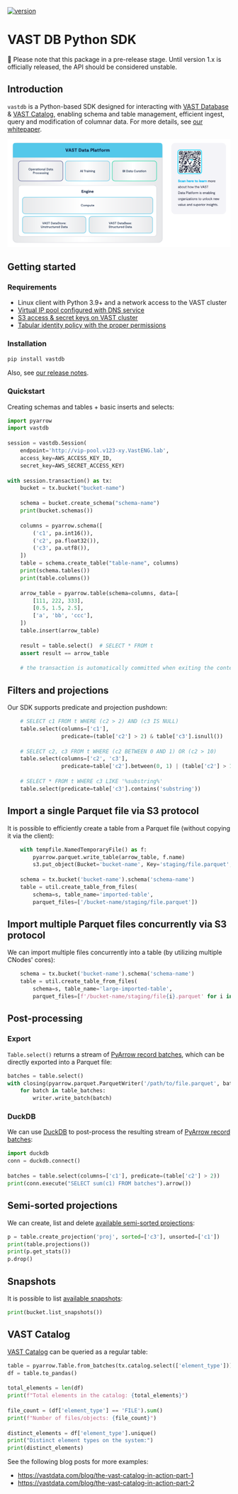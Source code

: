 [![version](https://img.shields.io/pypi/v/vastdb.svg)](https://pypi.org/project/vastdb)

# VAST DB Python SDK

🚧 Please note that this package in a pre-release stage. Until version 1.x is officially released, the API should be considered unstable.

## Introduction

`vastdb` is a Python-based SDK designed for interacting with [VAST Database](https://vastdata.com/database) & [VAST Catalog](https://vastdata.com/blog/vast-catalog-treat-your-file-system-like-a-database), enabling schema and table management, efficient ingest, query and modification of columnar data. For more details, see [our whitepaper](https://vastdata.com/whitepaper/#TheVASTDataBase).

[![vastdb](docs/vastdb.png)](https://vastdata.com/database)

## Getting started

### Requirements

- Linux client with Python 3.9+ and a network access to the VAST cluster
- [Virtual IP pool configured with DNS service](https://support.vastdata.com/s/topic/0TOV40000000FThOAM/configuring-network-access-v50)
- [S3 access & secret keys on VAST cluster](https://support.vastdata.com/s/article/UUID-4d2e7e23-b2fb-7900-d98f-96c31a499626)
- [Tabular identity policy with the proper permissions](https://support.vastdata.com/s/article/UUID-14322b60-d6a2-89ac-3df0-3dfbb6974182)


### Installation

```bash
pip install vastdb
```

Also, see [our release notes](CHANGELOG.md).

### Quickstart

Creating schemas and tables + basic inserts and selects:

```python
import pyarrow
import vastdb

session = vastdb.Session(
    endpoint='http://vip-pool.v123-xy.VastENG.lab',
    access_key=AWS_ACCESS_KEY_ID,
    secret_key=AWS_SECRET_ACCESS_KEY)

with session.transaction() as tx:
    bucket = tx.bucket("bucket-name")

    schema = bucket.create_schema("schema-name")
    print(bucket.schemas())

    columns = pyarrow.schema([
        ('c1', pa.int16()),
        ('c2', pa.float32()),
        ('c3', pa.utf8()),
    ])
    table = schema.create_table("table-name", columns)
    print(schema.tables())
    print(table.columns())

    arrow_table = pyarrow.table(schema=columns, data=[
        [111, 222, 333],
        [0.5, 1.5, 2.5],
        ['a', 'bb', 'ccc'],
    ])
    table.insert(arrow_table)

    result = table.select()  # SELECT * FROM t
    assert result == arrow_table

    # the transaction is automatically committed when exiting the context
```

## Filters and projections

Our SDK supports predicate and projection pushdown:

```python
    # SELECT c1 FROM t WHERE (c2 > 2) AND (c3 IS NULL)
    table.select(columns=['c1'],
                 predicate=(table['c2'] > 2) & table['c3'].isnull())

    # SELECT c2, c3 FROM t WHERE (c2 BETWEEN 0 AND 1) OR (c2 > 10)
    table.select(columns=['c2', 'c3'],
                 predicate=table['c2'].between(0, 1) | (table['c2'] > 10))

    # SELECT * FROM t WHERE c3 LIKE '%substring%'
    table.select(predicate=table['c3'].contains('substring'))
```

## Import a single Parquet file via S3 protocol

It is possible to efficiently create a table from a Parquet file (without copying it via the client):

```python
    with tempfile.NamedTemporaryFile() as f:
        pyarrow.parquet.write_table(arrow_table, f.name)
        s3.put_object(Bucket='bucket-name', Key='staging/file.parquet', Body=f)

    schema = tx.bucket('bucket-name').schema('schema-name')
    table = util.create_table_from_files(
        schema=s, table_name='imported-table',
        parquet_files=['/bucket-name/staging/file.parquet'])
```

## Import multiple Parquet files concurrently via S3 protocol

We can import multiple files concurrently into a table (by utilizing multiple CNodes' cores):

```python
    schema = tx.bucket('bucket-name').schema('schema-name')
    table = util.create_table_from_files(
        schema=s, table_name='large-imported-table',
        parquet_files=[f'/bucket-name/staging/file{i}.parquet' for i in range(10)])
```

## Post-processing

### Export

`Table.select()` returns a stream of [PyArrow record batches](https://arrow.apache.org/docs/python/data.html#record-batches), which can be directly exported into a Parquet file:

```python
batches = table.select()
with closing(pyarrow.parquet.ParquetWriter('/path/to/file.parquet', batches.schema)) as writer:
    for batch in table_batches:
        writer.write_batch(batch)
```

### DuckDB

We can use [DuckDB](https://duckdb.org/docs/guides/python/sql_on_arrow.html) to post-process the resulting stream of [PyArrow record batches](https://arrow.apache.org/docs/python/data.html#record-batches):

```python
import duckdb
conn = duckdb.connect()

batches = table.select(columns=['c1'], predicate=(table['c2'] > 2))
print(conn.execute("SELECT sum(c1) FROM batches").arrow())
```

## Semi-sorted projections

We can create, list and delete [available semi-sorted projections](https://support.vastdata.com/s/article/UUID-e4ca42ab-d15b-6b72-bd6b-f3c77b455de4):

```python
p = table.create_projection('proj', sorted=['c3'], unsorted=['c1'])
print(table.projections())
print(p.get_stats())
p.drop()
```

## Snapshots

It is possible to list [available snapshots](https://vastdata.com/blog/bringing-snapshots-to-vasts-element-store):

```python
print(bucket.list_snapshots())
```

## VAST Catalog

[VAST Catalog](https://vastdata.com/blog/vast-catalog-treat-your-file-system-like-a-database) can be queried as a regular table:

```python
table = pyarrow.Table.from_batches(tx.catalog.select(['element_type']))
df = table.to_pandas()

total_elements = len(df)
print(f"Total elements in the catalog: {total_elements}")

file_count = (df['element_type'] == 'FILE').sum()
print(f"Number of files/objects: {file_count}")

distinct_elements = df['element_type'].unique()
print("Distinct element types on the system:")
print(distinct_elements)
```

See the following blog posts for more examples:

- https://vastdata.com/blog/the-vast-catalog-in-action-part-1
- https://vastdata.com/blog/the-vast-catalog-in-action-part-2

